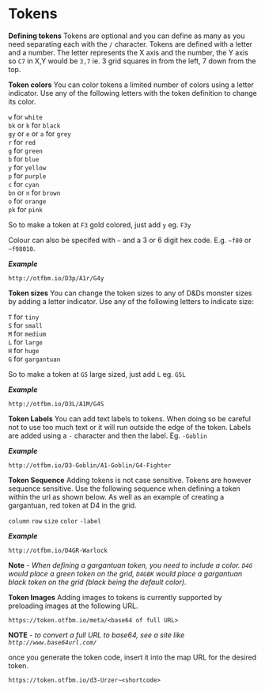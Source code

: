 # Tokens

**Defining tokens**
Tokens are optional and you can define as many as you need separating each with the `/` character. Tokens are defined with a letter and a number. The letter represents the X axis and the number, the Y axis so `C7` in X,Y would be `3,7` ie. 3 grid squares in from the left, 7 down from the top.

**Token colors**
You can color tokens a limited number of colors using a letter indicator. Use any of the following letters with the token definition to change its color.

`w` for `white`  
`bk` or `k` for `black`  
`gy` or `e` or `a` for `grey`  
`r` for `red`  
`g` for `green`  
`b` for `blue`  
`y` for `yellow`  
`p` for `purple`  
`c` for `cyan`  
`bn` or `n` for `brown`  
`o` for `orange`  
`pk` for `pink`

So to make a token at `F3` gold colored, just add `y` eg. `F3y`

Colour can also be specifed with `~` and a 3 or 6 digit hex code. E.g. `~f80` or `~f98010`.

_**Example**_
```
http://otfbm.io/D3p/A1r/G4y
```

**Token sizes**
You can change the token sizes to any of D&Ds monster sizes by adding a letter indicator. Use any of the following letters to indicate size:

`T` for `tiny`  
`S` for `small`  
`M` for `medium`  
`L` for `large`  
`H` for `huge`  
`G` for `gargantuan`  

So to make a token at `G5` large sized, just add `L` eg. `G5L`

_**Example**_
```
http://otfbm.io/D3L/A1M/G4S
```

**Token Labels**
You can add text labels to tokens. When doing so be careful not to use too much text or it will run outside the edge of the token. Labels are added using a `-` character and then the label. Eg. `-Goblin`

_**Example**_
```
http://otfbm.io/D3-Goblin/A1-Goblin/G4-Fighter
```

**Token Sequence**
Adding tokens is not case sensitive.  Tokens are however sequence sensitive. Use the following sequence when defining a token within the url as shown below. As well as an example of creating a gargantuan, red token at D4 in the grid.  

 `column` `row` `size` `color` `-label`

_**Example**_
```
http://otfbm.io/D4GR-Warlock
```

**Note** - *When defining a gargantuan token, you need to include a color. `D4G` would place a green token on the grid, `D4GBK` would place a gargantuan black token on the grid (black being the default color).*

**Token Images**
Adding images to tokens is currently supported by preloading images at the following URL.  
```
https://token.otfbm.io/meta/<base64 of full URL>
```  
  
**NOTE** - *to convert a full URL to base64, see a site like ```http://www.base64url.com/```*  
  
once you generate the token code, insert it into the map URL for the desired token.  
```
https://token.otfbm.io/d3-Urzer~<shortcode>
```  